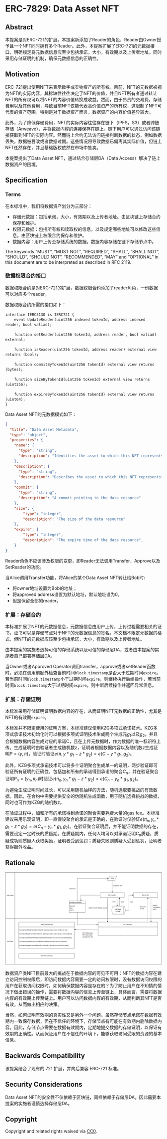 # ERC-7829: Data Asset NFT

## Abstract

本提案是对ERC-721的扩展。本提案新添加了Reader的角色，Reader由Owner授予且一个NFT同时拥有多个Reader。此外，本提案扩展了ERC-721的元数据接口，明确规定将元数据信息应至少包括承诺，大小，有效期以及上传者地址。同时采用存储证明的机制，确保元数据信息的正确性。

## Motivation

ERC-721提出使用NFT来表示数字或实物资产的所有权。目前，NFT的元数据被视为NFT的实际内容，其稀缺性往往决定了NFT的价值，并且NFT所有者通过转让NFT的所有权可以将NFT的内容价值转换成收益。然而，由于昂贵的交易费，存储费用以及其他费用，导致目前NFT仅能代表高价值资产的所有权，这限制了NFT可代表的资产范围。特别是对于数据资产而言，数据资产的内容价值差异较大。

此外，为了降低存储费用，NFT的实际内容往往存在链下（IPFS，S3）或者跨链存储（Arweave），并将数据内容的连接保存在链上。链下用户可以通过访问该链接获取到NFT的实际内容。然而链上合约无法访问链接判断数据的状态，例如数据丢失，数据被篡改或者数据过期。这些情况将导致数据已偏离其实际价值，但链上NFT任然存在，并且基础版权依然在市场中售卖。

本提案提出了Data Asset NFT，通过结合存储层DA（Data Access）解决了链上数据资产的困境。

## Specification

### Terms

在本标准中，我们将数据资产划分为三部分：

- 存储元数据：包括承诺，大小，有效期以及上传者地址。由区块链上存储合约保存和维护。
- 权限元数据：包括所有权和读取权的信息，以及规定哪些地址可以修改这些信息。由区块链上权限合约保存和维护。
- 数据内容：用户上传至存储系统的数据。数据内容存储在链下存储节点中。

The keywords “MUST”, “MUST NOT”, “REQUIRED”, “SHALL”, “SHALL NOT”, “SHOULD”, “SHOULD NOT”, “RECOMMENDED”, “MAY” and “OPTIONAL” in this document are to be interpreted as described in RFC 2119.

### 数据权限合约接口

数据权限合约是对ERC-721的扩展，数据权限合约添加了reader角色，一份数据可以对应多个reader。

数据权限合约所需的接口如下：

```solidity
interface IERC3130 is IERC721 {
	event UpdateReader(uint256 indexed tokenId, address indexed reader, bool valiad);
	
	function setReader(uint256 tokenId, address reader, bool valiad) external;
	
	function isReader(uint256 tokenId, address reader) external view returns (bool);
	
	function commitByTokenId(uint256 tokenId) external view returns (bytes);
	
	function sizeByTokenId(uint256 tokenId) external view returns (uint256);
	
	function expireByTokenId(uint256 tokenId) external view returns (uint64);
}
```

Data Asset NFT的元数据模式如下：

```json
{
  "title": "Data Asset Metadata",
  "type": "object",
  "properties": {
    "name": {
      "type": "string",
      "description": "Identifies the asset to which this NFT represents"
    },
    "description": {
      "type": "string",
      "description": "Describes the asset to which this NFT represents"
    },
    "commit": {
      "type": "string",
      "description": "A commit pointing to the data resource"
    },
    "size": {
        "type": "integer",
        "description": "The size of the data resource"
    },
    "expire": {
        "type": "integer",
        "description": "The expire time of the data resource",
    }
}
```

Reader角色不应该涉及权限的变更，即Reader无法调用Transfer，Approve以及SetReader的功能。

当Alice调用Transfer功能，将Alice的某个Data Asset NFT转让给Bob时:

- 将owner地址设置为Bob的地址；
- 将approved address设置为默认地址，默认地址设为0。
- 但是保留全部的reader。

### 扩展：存储合约

本标准扩展了NFT的元数据信息，元数据信息由用户上传，上传过程需要相关的证书，证书可以是存储节点对于NFT的元数据信息的签名。本文档不限定元数据的格式，但NFT的元数据应该至少包括承诺，大小，有效期以及上传者地址。

由本提案的实施者选择可信的存储系统以及可信的存储层DA，或者由本提案的实施者自己部署存储层DA。

当Owner或者Approved Operator调用transfer，approve或者setReader函数时，必须在调用前额外检查当前时间`block.timestamp`是否大于过期时间`expire`。若当前时间`block.timestamp`小于过期时间`expire`，则继续执行后续操作，若当前时间`block.timestamp`大于过期时间`expire`，则中断后续操作并返回异常信息。

### 扩展：存储证明

本标准采用存储证明证明数据内容的存在，从而证明NFT元数据的正确性，尤其是NFT的有效期`expire`。

本标准并不限定使用的证明方案，本标准建议使用KZG多项式承诺技术。KZG多项式承诺技术初始化时可以根据多项式证明技术生成两个生成元$g_1$以及$g_2$。并且会根据数据内容生成对应的承诺C，且在上传元数据时，作为数据的唯一标识符上传。生成证明时由验证者生成随机数$z$，证明者根据数据内容以及随机数$z$生成证明$P=(y, π)$，验证时验证$e(π, y*g_1-z*g_2) = e(C - y*g_1, g_2)$。

此外，KZG多项式承诺技术可以将多个证明聚合生成单一的证明，两步验证即可验证所有证明的正确性，包括加和所有的承诺得到承诺的聚合$C_n$，并在验证聚合证明$P_n=(y_n, π_n)$时验证$e(π_n, y_n*g_1-z*g_2) = e(C_n - y_n*g_1, g_2)$。

为避免生成证明时间过长，可以采用随机抽样的方法，随机选取要挑战的有效数据。因此，在合约中需要提供安全的伪随机生成函数，用于随机选择挑战的数据，同时也可作为KZG的随机数$z$。

在验证过程中，加和所有的承诺得到承诺的聚合需要耗费大量的gas fee。本标准建议采用乐观证明，即一直假设聚合的承诺是正确的，在验证时仅验证$e(π_n, y_n*g_1-z*g_2) = e(C_n - y_n*g_1, g_2)$。在验证聚合证明后，并不能证明数据的存在，需要设定一定时长的质疑期。在质疑期内，任何人均可以对承诺证明$C_n$质疑，质疑成功则质疑人获取奖励，证明者受到惩罚；质疑失败则质疑人受到惩罚，证明者获得额外收益。

## Rationale

![arc](../../images/erc-architect.png)

数据资产类NFT目前最大的挑战在于数据内容的可见不可用：NFT的数据内容在建立访问控制权限后，即访问数据内容需要一定的访问权限时，没有数据访问权限的用户在获取访问权限时，如何确保数据内容是存在的？为了防止用户在不知情的情况下做出错误的操作，需要将数据内容的信息上传至链上，具体而言，需要将数据内容的有效期上传至链上。用户可以访问数据内容的有效期，从而判断其NFT是否有效，从而做出相应的决策。

当然，如何证明有效期的真实性又是另外一个问题。虽然存储节点承诺在数据有效期内一致保存数据，但在不信任的环境下，存储节点有可能在有效期内删除数据内容。因此，存储节点需要在数据有效期内，定期地提交数据的存储证明，以保证有效期的正确性。从而保证用户在不信任的环境下，能够获取访问受限的资源的基本信息。

## Backwards Compatibility

该提案结合了现有的 721 扩展，并向后兼容 ERC-721 标准。

##  Security Considerations

Data Asset NFT的安全性不仅依赖于区块链，同样依赖于存储层DA。因此需要本提案的实施者谨慎选择存储层DA。

## Copyright

Copyright and related rights waived via [CC0](https://eips.ethereum.org/LICENSE).

